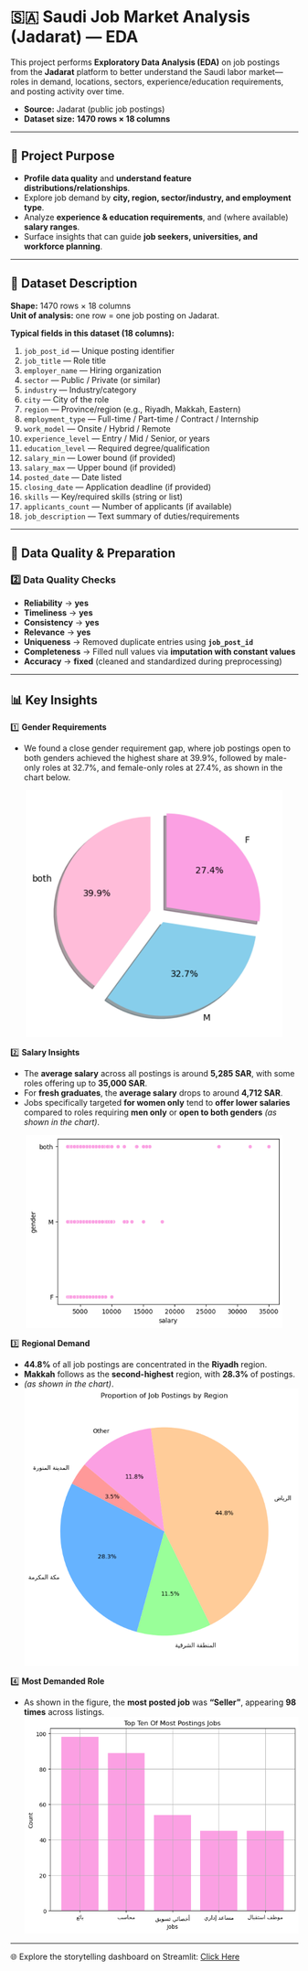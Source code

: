 # 🇸🇦 Saudi Job Market Analysis (Jadarat) — EDA

This project performs **Exploratory Data Analysis (EDA)** on job postings from the **Jadarat** platform to better understand the Saudi labor market—roles in demand, locations, sectors, experience/education requirements, and posting activity over time.

- **Source:** Jadarat (public job postings)
- **Dataset size:** **1470 rows × 18 columns**

---

## 🎯 Project Purpose
- **Profile data quality** and **understand feature distributions/relationships**.  
- Explore job demand by **city, region, sector/industry, and employment type**.  
- Analyze **experience & education requirements**, and (where available) **salary ranges**.  
- Surface insights that can guide **job seekers, universities, and workforce planning**.

---

## 📂 Dataset Description
**Shape:** 1470 rows × 18 columns  
**Unit of analysis:** one row = one job posting on Jadarat.

**Typical fields in this dataset (18 columns):**
1. `job_post_id` — Unique posting identifier  
2. `job_title` — Role title  
3. `employer_name` — Hiring organization  
4. `sector` — Public / Private (or similar)  
5. `industry` — Industry/category  
6. `city` — City of the role  
7. `region` — Province/region (e.g., Riyadh, Makkah, Eastern)  
8. `employment_type` — Full-time / Part-time / Contract / Internship  
9. `work_model` — Onsite / Hybrid / Remote  
10. `experience_level` — Entry / Mid / Senior, or years  
11. `education_level` — Required degree/qualification  
12. `salary_min` — Lower bound (if provided)  
13. `salary_max` — Upper bound (if provided)  
14. `posted_date` — Date listed  
15. `closing_date` — Application deadline (if provided)  
16. `skills` — Key/required skills (string or list)  
17. `applicants_count` — Number of applicants (if available)  
18. `job_description` — Text summary of duties/requirements

---

## 🧹 Data Quality & Preparation

### 2️⃣ Data Quality Checks
- **Reliability** → **yes**  
- **Timeliness** → **yes**  
- **Consistency** → **yes**  
- **Relevance** → **yes**  
- **Uniqueness** → Removed duplicate entries using **`job_post_id`**  
- **Completeness** → Filled null values via **imputation with constant values**  
- **Accuracy** → **fixed** (cleaned and standardized during preprocessing)

---

## 📊 Key Insights

1️⃣ **Gender Requirements**  
   - We found a close gender requirement gap, where job postings open to both genders achieved the highest share at 39.9%, followed by male-only roles at 32.7%, and female-only roles at 27.4%, as shown in the chart below.
<p align="center">
  <img src="Images/Gender.png" alt="Gender Requirement Distribution" width="450">
</p>


2️⃣ **Salary Insights**  
   - The **average salary** across all postings is around **5,285 SAR**, with some roles offering up to **35,000 SAR**.
   - For **fresh graduates**, the **average salary** drops to around **4,712 SAR**.
   - Jobs specifically targeted **for women only** tend to **offer lower salaries** compared to roles requiring **men only** or **open to both genders** *(as shown in the chart)*.
<p align="center">
  <img src="Images/Salary.png" alt="Salary Chart" width="450">
</p>

3️⃣ **Regional Demand**  
   - **44.8%** of all job postings are concentrated in the **Riyadh** region.  
   - **Makkah** follows as the **second-highest** region, with **28.3%** of postings.
   - *(as shown in the chart)*.
     ![Region Chart](Images/Region.png)

4️⃣ **Most Demanded Role**  
   - As shown in the figure, the **most posted job** was **“Seller”**, appearing **98 times** across listings.
     ![Jobs Chart](Images/Jobs.png)

---

🌐 Explore the storytelling dashboard on Streamlit: [Click Here](https://usecase5jadarat.streamlit.app/)

